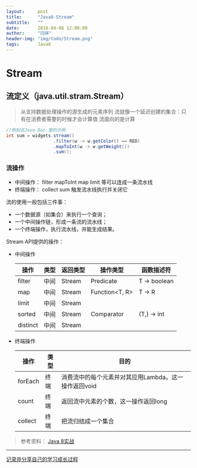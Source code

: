 ```yaml
---
layout:     post
title:      "Java8-Stream"
subtitle:   ""
date:       2018-04-08 12:00:00
author:     "闫祥"
header-img: "img/todo/Stream.png"
tags:       Java8
---
```


# Stream

## 流定义（java.util.stram.Stream）
> 从支持数据处理操作的源生成的元素序列
> 流就像一个延迟创建的集合：只有在消费者需要的时候才会计算值
> 流面向的是计算

``` java
//例如在Java Doc 里的示例
int sum = widgets.stream()
                  .filter(w -> w.getColor() == RED)
                  .mapToInt(w -> w.getWeight())
                  .sum();
```
### 流操作
- 中间操作： filter mapToInt map limit 等可以连成一条流水线
- 终端操作： collect sum 触发流水线执行并关闭它

流的使用一般包括三件事：
- 一个数据源（如集合）来执行一个查询；
- 一个中间操作链，形成一条流的流水线；
- 一个终端操作，执行流水线，并能生成结果。

Stream API提供的操作：  

- 中间操作  

	|操作|类型|返回类型|操作类型|函数描述符|
	|---|---|-------|------|----------|
	|filter   | 中间  |  Stream<T> |  Predicate<T> | T -> boolean |
	|map   | 中间  |  Stream<T> |  Function<T, R> | T -> R |
	|limit   | 中间  |  Stream<T> |   |   |
	|sorted   | 中间  |  Stream<T> |  Comparator<T> | (T,) -> int |
	|distinct   | 中间  |  Stream<T>   |   |   |  

- 终端操作  

	|操作|类型|目的|
	|---|---|---|
	| forEach | 终端 | 消费流中的每个元素并对其应用Lambda。这一操作返回void  |
	|  count | 终端  |  返回流中元素的个数，这一操作返回long |
	| collect | 终端 | 把流归结成一个集合 |



> 参考资料：
> [Java 8实战](https://www.amazon.cn/mn/detailApp/ref=asc_df_B01M9GP6JA2927275/?asin=B01M9GP6JA&tag=douban_kindle-23&creative=2384&creativeASIN=B01M9GP6JA&linkCode=df0)

*****
[记录并分享自己的学习成长过程](http://cbrothercoder.com/)

